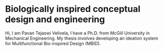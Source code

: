 # Biologically inspired conceptual design and engineering

Hi, I am Pavan Tejaswi Velivela, I have a Ph.D. from McGill University in Mechanical Engineering.
My thesis involves developing an ideation system for Multifunctional Bio-inspired Design (MBID).








